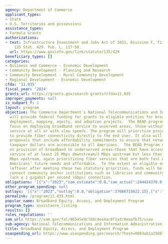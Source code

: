 ```yaml
---
agency: Department of Commerce
applicant_types:
- State
- U.S. Territories and possessions
assistance_types:
- Formula Grants
authorizations:
- text: Infrastructure Investment and Jobs Act of 2021, Division F, Title I, 60102.
    135 Stat. 429. Pub. L. 117-58.
  url: https://www.govinfo.gov/link/statute/135/429
beneficiary_types: []
categories:
- Business and Commerce - Economic Development
- Community Development - Planning and Research
- Community Development - Rural Community Development
- Regional Development - Economic Development
cfda: '11.035'
fiscal_year: '2024'
grants_url: https://grants.gov/search-grants?cfda=11.035
improper_payments: null
is_subpart_f: 1
layout: program
objective: The Commerce Department's National Telecommunications and Information Administration
  will provide federal funding for grants to eligible entities for broadband planning,
  deployment, mapping, equity, and adoption projects.  The BEAD program will first
  focus on deploying broadband service to unserved areas, those without any broadband
  service at all or with slow speeds. The program will prioritize projects designed
  to provide fiber connectivity directly to the end user. It also will prioritize
  proposals that include affordability commitments to ensure that networks built using
  taxpayer dollars are accessible to all Americans.  The BEAD Program next will focus
  on provision of broadband to underserved areas—those that have access to broadband
  service of at least 25 Mbps downstream/3 Mbps upstream but less than 100 Mbps downstream/20
  Mbps upstream, again prioritizing fiber services that are both fast enough to accommodate
  Americans’ future needs and affordable.  To the extent an eligible entity has funds
  leftover after meeting these two statutory priorities, funds will be allotted to
  connect community anchor institutions such as libraries and community centers that
  lack a 1 gigabit per second (Gbps) connection.
obligations: '[{"x":"2023","sam_estimate":0.0,"sam_actual":244424370.0,"usa_spending_actual":244424370.46},{"x":"2024","sam_estimate":0.0,"sam_actual":24408576434.0,"usa_spending_actual":24408576434.84},{"x":"2025","sam_estimate":0.0,"sam_actual":7925000000.0,"usa_spending_actual":16936623108.2}]'
other_program_spending: null
outlays: '[{"x":"2023","outlay":0.0,"obligation":37666715622.15},{"x":"2024","outlay":0.0,"obligation":1201785467.95},{"x":"2025","outlay":0.0,"obligation":0.0}]'
permalink: /program/11.035.html
popular_name: Broadband Equity, Access, and Deployment Program
program_type: assistance_listing
results: []
rules_regulations: ''
sam_url: https://sam.gov/fal/86545e9c7dbc4ea4ac8f1a3c8eaafb75/view
sub-agency: National Telecommunications and Information Administration
title: Broadband Equity, Access, and Deployment Program
usaspending_url: https://www.usaspending.gov/search/?hash=0083ab1a25867c9e010540894fa204b3
---
```

